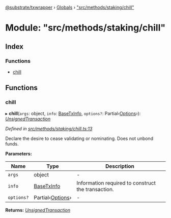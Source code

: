 [@substrate/txwrapper](../README.md) › [Globals](../globals.md) › ["src/methods/staking/chill"](_src_methods_staking_chill_.md)

# Module: "src/methods/staking/chill"

## Index

### Functions

* [chill](_src_methods_staking_chill_.md#chill)

## Functions

###  chill

▸ **chill**(`args`: object, `info`: [BaseTxInfo](../interfaces/_src_util_types_.basetxinfo.md), `options?`: Partial‹[Options](../interfaces/_src_util_options_.options.md)›): *[UnsignedTransaction](../interfaces/_src_util_types_.unsignedtransaction.md)*

*Defined in [src/methods/staking/chill.ts:13](https://github.com/paritytech/txwrapper/blob/d1bfb8b/src/methods/staking/chill.ts#L13)*

Declare the desire to cease validating or nominating. Does not unbond funds.

**Parameters:**

Name | Type | Description |
------ | ------ | ------ |
`args` | object | - |
`info` | [BaseTxInfo](../interfaces/_src_util_types_.basetxinfo.md) | Information required to construct the transaction.  |
`options?` | Partial‹[Options](../interfaces/_src_util_options_.options.md)› | - |

**Returns:** *[UnsignedTransaction](../interfaces/_src_util_types_.unsignedtransaction.md)*
